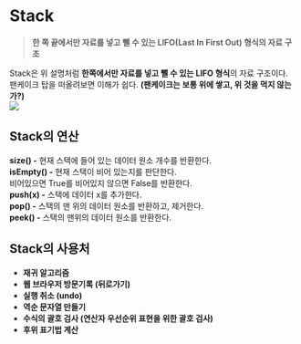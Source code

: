 # Stack
  > **한 쪽 끝에서만 자료를 넣고 뺄 수 있는 LIFO(Last In First Out) 형식의 자료 구조**

  Stack은 위 설명처럼 **한쪽에서만 자료를 넣고 뺄 수 있는 LIFO 형식**의 자료 구조이다.
  팬케이크 탑을 떠올려보면 이해가 쉽다. **(팬케이크는 보통 위에 쌓고, 위 것을 먹지 않는가?)**  
  ![](https://i.namu.wiki/i/sonbaPfQD9CKqe0nOHHEd2CW-w-it6pyjWq-iQlDsGQHj47gQRBRPBn8Bl_42R9bYPBPKdWBtGXkAXNkqNfVYg.webp)  

  ## Stack의 연산
  **size() -** 현재 스택에 들어 있는 데이터 원소 개수를 반환한다.  
  **isEmpty() -** 현재 스택이 비어 있는지를 판단한다.  
  비어있으면 True를 비어있지 않으면 False를 반환한다.  
  **push(x) -** 스택에 데이터 x를 추가한다.  
  **pop() -** 스택의 맨 위의 데이터 원소를 반환하고, 제거한다.  
  **peek() -** 스택의 맨위의 데이터 원소를 반환한다.  

  ## Stack의 사용처
  - **재귀 알고리즘**
  - **웹 브라우저 방문기록 (뒤로가기)**
  - **실행 취소 (undo)**
  - **역순 문자열 만들기**
  - **수식의 괄호 검사 (연산자 우선순위 표현을 위한 괄호 검사)**
  - **후위 표기법 계산**
